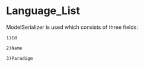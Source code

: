 # Language_List
ModelSerializer is used which consists of three fields:

`1)Id`

`2)Name`

`3)Paradigm`

